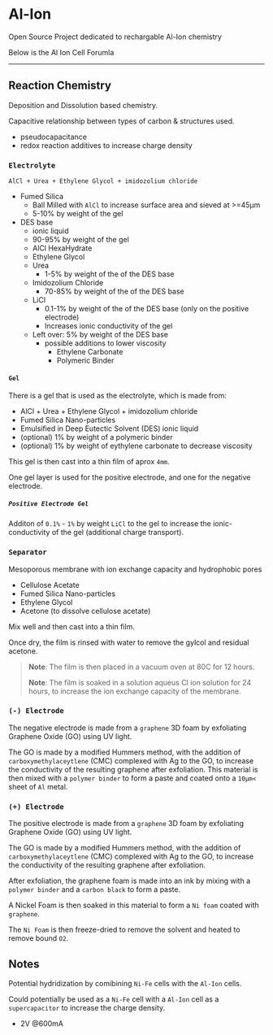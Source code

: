 # Al-Ion
Open Source Project dedicated to rechargable Al-Ion chemistry


Below is the Al Ion Cell Forumla

---

## Reaction Chemistry

Deposition and Dissolution based chemistry.

Capacitive relationship between types of carbon & structures used.

- pseudocapacitance
- redox reaction additives to increase charge density

### `Electrolyte`

`AlCl + Urea + Ethylene Glycol + imidozolium chloride`

- Fumed Silica
  - Ball Milled with `AlCl` to increase surface area and sieved at >=45µm
  - 5-10% by weight of the gel
- DES base
  - ionic liquid
  - 90-95% by weight of the gel
  - AlCl HexaHydrate
  - Ethylene Glycol
  - Urea
    - 1-5% by weight of the of the DES base
  - Imidozolium Chloride
    - 70-85% by weight of the of the DES base
  - LiCl
    - 0.1-1% by weight of the of the DES base (only on the positive electrode)
    - Increases ionic conductivity of the gel
  - Left over: 5% by weight of the DES base
    - possible additions to lower viscosity
      - Ethylene Carbonate
      - Polymeric Binder

#### `Gel`

There is a gel that is used as the electrolyte, which is made from:

- AlCl + Urea + Ethylene Glycol + imidozolium chloride
- Fumed Silica Nano-particles
- Emulsified in Deep Eutectic Solvent (DES) ionic liquid
- (optional) 1% by weight of a polymeric binder
- (optional) 1% by weight of eythylene carbonate to decrease viscosity

This gel is then cast into a thin film of aprox `4mm`.

One gel layer is used for the positive electrode, and one for the negative electrode.

##### `Positive Electrode Gel`

Additon of `0.1%` - `1%` by weight `LiCl` to the gel to increase the ionic-conductivity of the gel (additional charge transport).

### `Separator`

Mesoporous membrane with ion exchange capacity and hydrophobic pores

- Cellulose Acetate
- Fumed Silica Nano-particles
- Ethylene Glycol
- Acetone (to dissolve cellulose acetate)

Mix well and then cast into a thin film.

Once dry, the film is rinsed with water to remove the gylcol and residual acetone.

> **Note**: The film is then placed in a vacuum oven at 80C for 12 hours.
>
> **Note**: The film is soaked in a solution aqueus Cl ion solution for 24 hours, to increase the ion exchange capacity of the membrane.

### `(-) Electrode`

The negative electrode is made from a `graphene` 3D foam by exfoliating Graphene Oxide (GO) using UV light.

The GO is made by a modified Hummers method, with the addition of `carboxymethylaceytlene` (CMC) complexed with Ag to the GO, to increase the conductivity of the resulting graphene after exfoliation.
This material is then mixed with a `polymer binder` to form a paste and coated onto a `10µm<` sheet of `Al` metal.

### `(+) Electrode`

The positive electrode is made from a `graphene` 3D foam by exfoliating Graphene Oxide (GO) using UV light.

The GO is made by a modified Hummers method, with the addition of `carboxymethylaceytlene` (CMC) complexed with Ag to the GO, to increase the conductivity of the resulting graphene after exfoliation.

After exfoliation, the graphene foam is made into an ink by mixing with a `polymer binder` and a `carbon black` to form a paste.

A Nickel Foam is then soaked in this material to form a `Ni foam` coated with `graphene`.

The `Ni Foam` is then freeze-dried to remove the solvent and heated to remove bound `O2`.

## Notes

Potential hydridization by comibining `Ni-Fe` cells with the `Al-Ion` cells.

Could potentially be used as a `Ni-Fe` cell with a `Al-Ion` cell as a `supercapacitor` to increase the charge density.

- 2V @600mA
